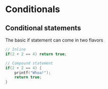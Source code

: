 # Conditionals

## Conditional statements

The basic if statement can come in two flavors

```c++
// Inline
if(2 + 2 == 4) return true;

// Compound statement
if(2 + 2 == 4) {
    printf("Whoa!");
    return true;
}
```